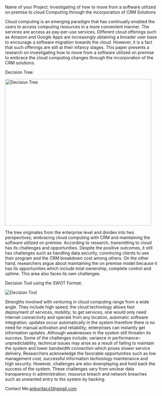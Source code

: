 Name of your Project: Investigating of how to move from a software utilized on premise to cloud Computing through the incorporation of CRM Solutions


Cloud computing is an emerging paradigm that has continually enabled the users to access computing resources in a more convenient manner. The services are access as pay-per-use services. Different cloud offerings such as Amazon and Google Apps are increasingly obtaining a broader user base to encourage a software migration towards the cloud. However, it is a fact that such offerings are still at their infancy stages. This paper presents a research on investigating how to move from a software utilized on premise to embrace the cloud computing changes through the incorporation of the CRM solutions.

Decision Tree:

<img width="483" alt="Decision Tree" src="https://user-images.githubusercontent.com/79347871/129222347-fd1e8b27-d508-410b-ab00-27b654ab6253.png">

The tree originates from the enterprise level and divides into two perspectives; embracing cloud computing with CRM and maintaining the software utilized on premise. According to research, transmitting to cloud has its challenges and opportunities. Despite the positive outcomes, it still has challenges such as handling data security, convincing clients to use their program and the CRM breakdown cost among others. On the other hand, researchers argue about maintaining the on premise model because it has its opportunities which include total ownership, complete control and uptime. This area also faces its own challenges. 

Decision Tool using the SWOT Format:

![Decision Tool](https://user-images.githubusercontent.com/79347871/129222855-733504b1-abce-4b08-b7a5-03e524fd70ab.png)

Strengths involved with venturing in cloud computing range from a wide angle. They include high speed; the cloud technology allows fast deployment of services, mobility; to get services, one would only need internet connectivity and operate from any location, automatic software integration; updates occur automatically in the system therefore there is no need for manual activation and reliability; enterprises can instantly get information updates .Although weaknesses in the system still threaten its success. Some of the challenges include; variance in performance–unpredictability, technical issues may arise as a result of failing to maintain the system and lower bandwidth connection which poses slower service delivery. Researchers acknowledge the favorable opportunities such as low management cost, successful information technology maintenance and high security. However, challenges are also downplaying and hold back the success of the system. These challenges vary from unclear data transparency in administration, resource breach and network breaches such as unwanted entry to the system by hacking.


Contact Me:ankuritacs1@gmail.com
